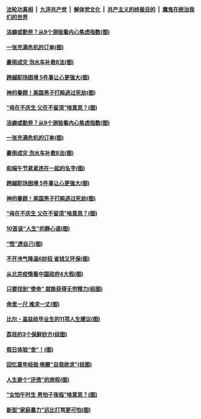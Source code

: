 ####  [法轮功真相](../../../../basic/blob/master/README.md?t=06250531) &nbsp;|&nbsp; [九评共产党](../../../../9ping.md/blob/master/README.md?t=06250531) &nbsp;|&nbsp; [解体党文化](../../../../jtdwh.md/blob/master/README.md?t=06250531)  &nbsp;|&nbsp; [共产主义的终极目的](../../../../gczydzjmd.md/blob/master/README.md?t=06250531) &nbsp;|&nbsp; [魔鬼在统治我们的世界](../../../../mgztzwmdsj.md/blob/master/README.md?t=06250531) 

#### [洁癖或勤劳？从9个测验看内心焦虑指数(图)](../pages/p8/937558.md?t=06250531) 

#### [一张充满危机的订单(图)](../pages/p8/936981.md?t=06250531) 

#### [豪雨成灾 泡水车补救8法(图)](../pages/p8/937526.md?t=06250531) 

#### [跨越职场困境 5件事让心更强大(图)](../pages/p8/937375.md?t=06250531) 

#### [神的眷顾！美国男子打盹逃过死劫(图)](../pages/p8/936985.md?t=06250531) 

#### [“母在不庆生 父在不留须”啥意思？(图)](../pages/p8/937234.md?t=06250531) 

#### [洁癖或勤劳？从9个测验看内心焦虑指数(图)](../pages/p8/937558.md?t=06250531) 

#### [一张充满危机的订单(图)](../pages/p8/936981.md?t=06250531) 

#### [豪雨成灾 泡水车补救8法(图)](../pages/p8/937526.md?t=06250531) 

#### [和端午节紧紧连在一起的名字(图)](../pages/p8/937448.md?t=06250531) 

#### [跨越职场困境 5件事让心更强大(图)](../pages/p8/937375.md?t=06250531) 

#### [神的眷顾！美国男子打盹逃过死劫(图)](../pages/p8/936985.md?t=06250531) 

#### [“母在不庆生 父在不留须”啥意思？(图)](../pages/p8/937234.md?t=06250531) 

#### [10首谈“人生”的静心谣(图)](../pages/p8/936965.md?t=06250531) 

#### [“悟”透自己(图)](../pages/p8/936972.md?t=06250531) 

#### [不开冷气降温6妙招 省钱又环保(图)](../pages/p8/937329.md?t=06250531) 

#### [从北京疫情看中国政府4大假(图)](../pages/p8/937196.md?t=06250531) 

#### [只要找到“使命” 就能获得无穷精力(组图)](../pages/p8/937159.md?t=06250531) 

#### [命里一尺 难求一丈(图)](../pages/p8/936782.md?t=06250531) 

#### [比尔・盖兹给毕业生的11项人生建议(图)](../pages/p8/936231.md?t=06250531) 

#### [荔枝的3个保鲜妙方(组图)](../pages/p8/936950.md?t=06250531) 

#### [假日体验“舍”！(图)](../pages/p8/937183.md?t=06250531) 

#### [回忆童年经验 唤醒“自我欲求”(组图)](../pages/p8/937082.md?t=06250531) 

#### [人生是个“还债”的旅程(图)](../pages/p8/936768.md?t=06250531) 

#### [“女怕午时生 男怕子夜临”啥意思？(图)](../pages/p8/937081.md?t=06250531) 

#### [新型“家庭暴力”远比打骂更可怕(图)](../pages/p8/936230.md?t=06250531) 


